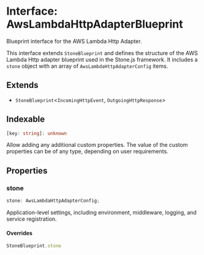 # Interface: AwsLambdaHttpAdapterBlueprint

Blueprint interface for the AWS Lambda Http Adapter.

This interface extends `StoneBlueprint` and defines the structure of the
AWS Lambda Http adapter blueprint used in the Stone.js framework. It includes
a `stone` object with an array of `AwsLambdaHttpAdapterConfig` items.

## Extends

- `StoneBlueprint`\<`IncomingHttpEvent`, `OutgoingHttpResponse`\>

## Indexable

```ts
[key: string]: unknown
```

Allow adding any additional custom properties.
The value of the custom properties can be of any type, depending on user requirements.

## Properties

### stone

```ts
stone: AwsLambdaHttpAdapterConfig;
```

Application-level settings, including environment, middleware, logging, and service registration.

#### Overrides

```ts
StoneBlueprint.stone
```
